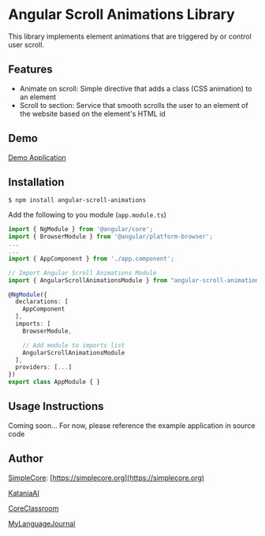 # Angular Scroll Animations Library

This library implements element animations that are triggered by or control user scroll.

## Features

- Animate on scroll: Simple directive that adds a class (CSS animation) to an element
- Scroll to section: Service that smooth scrolls the user to an element of the website based on the element's HTML id

## Demo
[Demo Application](https://angular-animations.netlify.app/animate-scroll)

## Installation
```$ npm install angular-scroll-animations```

Add the following to you module (`app.module.ts`)
```typescript
import { NgModule } from '@angular/core';
import { BrowserModule } from '@angular/platform-browser';
...
...
import { AppComponent } from './app.component';

// Import Angular Scroll Animations Module
import { AngularScrollAnimationsModule } from "angular-scroll-animations";

@NgModule({
  declarations: [
    AppComponent
  ],
  imports: [
    BrowserModule,

    // Add module to imports list
    AngularScrollAnimationsModule
  ],
  providers: [...]
})
export class AppModule { }
```

## Usage Instructions
Coming soon... For now, please reference the example application in source code


## Author

[SimpleCore](https://simplecore.org): [https://simplecore.org](https://simplecore.org)

[KataniaAI](https://katania.org)

[CoreClassroom](https://coreclassroom.org)

[MyLanguageJournal](https://www.languagejournal.org)

